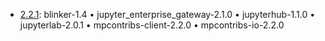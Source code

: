 - [2.2.1](https://github.com/materialsproject/MPContribs/blob/2.2.1/mpcontribs-sidecars/builder/Dockerfile): blinker-1.4 • jupyter_enterprise_gateway-2.1.0 • jupyterhub-1.1.0 • jupyterlab-2.0.1 • mpcontribs-client-2.2.0 • mpcontribs-io-2.2.0
